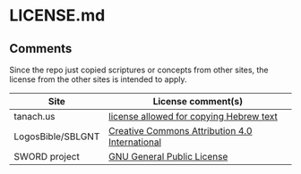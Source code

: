 # LICENSE.md

## Comments

Since the repo just copied scriptures or concepts from other sites, the license from the other sites is intended to apply. 

| Site              | License comment(s)                                                                                            |
| ----------------- | ------------------------------------------------------------------------------------------------------------- |
| tanach.us         | [license allowed for copying Hebrew text](https://tanach.us/License.html)                                     |
| LogosBible/SBLGNT | [Creative Commons Attribution 4.0 International](https://github.com/LogosBible/SBLGNT/blob/master/LICENSE)    |
| SWORD project     | [GNU General Public License](https://www.crosswire.org/sword/index.jsp)                                       |
